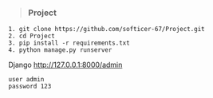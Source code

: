 > ### Project


    1. git clone https://github.com/softicer-67/Project.git
    2. cd Project
    3. pip install -r requirements.txt
    4. python manage.py runserver
  
  Django
    http://127.0.0.1:8000/admin
    
    user admin
    password 123
